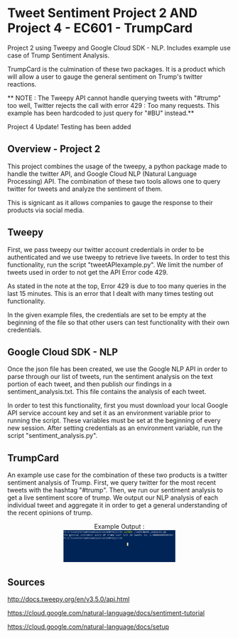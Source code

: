 # Tweet Sentiment Project 2 AND Project 4 - EC601 - TrumpCard
Project 2 using Tweepy and Google Cloud SDK - NLP. Includes example use case of Trump Sentiment Analysis.

TrumpCard is the culmination of these two packages. It is a product which will allow a user to gauge the general sentiment on Trump's twitter reactions.

** NOTE : The Tweepy API cannot handle querying tweets with "#trump" too well, Twitter rejects the call with error 429 : Too many requests. This example has been hardcoded to just query for "#BU" instead.**

Project 4 Update! Testing has been added

## Overview - Project 2
This project combines the usage of the tweepy, a python package made to handle the twitter API, and Google Cloud NLP (Natural Language Processing) API. The combination of these two tools allows one to query twitter for tweets and analyze the sentiment of them.  

This is signicant as it allows companies to gauge the response to their products via social media. 

## Tweepy
First, we pass tweepy our twitter account credentials in order to be authenticated and we use tweepy to retrieve live tweets. In order to test this functionality, run the script "tweetAPIexample.py". We limit the number of tweets used in order to not get the API Error code 429.

As stated in the note at the top, Error 429 is due to too many queries in the last 15 minutes. This is an error that I dealt with many times testing out functionality.

In the given example files, the credentials are set to be empty at the beginning of the file so that other users can test functionality with their own credentials. 

## Google Cloud SDK - NLP
Once the json file has been created, we use the Google NLP API in order to parse through our list of tweets, run the sentiment analysis on the text portion of each tweet, and then publish our findings in a sentiment_analysis.txt. This file contains the analysis of each tweet.

In order to test this functionality, first you must download your local Google API service account key and set it as an environment variable prior to running the script. These variables must be set at the beginning of every new session. After setting credentials as an environment variable, run the script "sentiment_analysis.py".

## TrumpCard
An example use case for the combination of these two products is a twitter sentiment analysis of Trump. First, we query twitter for the most recent tweets with the hashtag "#trump". Then, we run our sentiment analysis to get a live sentiment score of trump. We output our NLP analysis of each individual tweet and aggregate it in order to get a general understanding of the recent opinions of trump. 

<center> Example Output :</center>
<center><img src="./Example Outputs/a.PNG" width="50%" /></center>

## Sources
http://docs.tweepy.org/en/v3.5.0/api.html

https://cloud.google.com/natural-language/docs/sentiment-tutorial

https://cloud.google.com/natural-language/docs/setup


